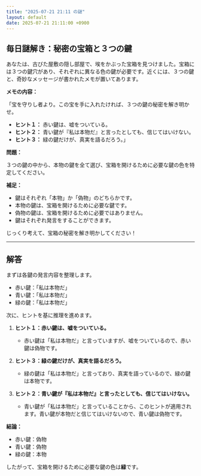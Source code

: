 ```yaml
---
title: "2025-07-21 21:11 の謎"
layout: default
date: 2025-07-21 21:11:00 +0900
---
```

## 毎日謎解き：秘密の宝箱と３つの鍵

あなたは、古びた屋敷の隠し部屋で、埃をかぶった宝箱を見つけました。宝箱には３つの鍵穴があり、それぞれに異なる色の鍵が必要です。近くには、３つの鍵と、奇妙なメッセージが書かれたメモが置いてあります。

**メモの内容：**

「宝を守りし者より。この宝を手に入れたければ、３つの鍵の秘密を解き明かせ。

*   **ヒント１：** 赤い鍵は、嘘をついている。
*   **ヒント２：** 青い鍵が『私は本物だ』と言ったとしても、信じてはいけない。
*   **ヒント３：** 緑の鍵だけが、真実を語るだろう。」

**問題：**

３つの鍵の中から、本物の鍵を全て選び、宝箱を開けるために必要な鍵の色を特定してください。

**補足：**

*   鍵はそれぞれ「本物」か「偽物」のどちらかです。
*   本物の鍵は、宝箱を開けるために必要な鍵です。
*   偽物の鍵は、宝箱を開けるために必要ではありません。
*   鍵はそれぞれ発言をすることができます。

じっくり考えて、宝箱の秘密を解き明かしてください！

---

## 解答

まずは各鍵の発言内容を整理します。

*   赤い鍵：「私は本物だ」
*   青い鍵：「私は本物だ」
*   緑の鍵：「私は本物だ」

次に、ヒントを基に推理を進めます。

1.  **ヒント１：赤い鍵は、嘘をついている。**
    *   赤い鍵は「私は本物だ」と言っていますが、嘘をついているので、赤い鍵は偽物です。

2.  **ヒント３：緑の鍵だけが、真実を語るだろう。**
    *   緑の鍵は「私は本物だ」と言っており、真実を語っているので、緑の鍵は本物です。

3.  **ヒント２：青い鍵が『私は本物だ』と言ったとしても、信じてはいけない。**
    *   青い鍵が「私は本物だ」と言っていることから、このヒントが適用されます。青い鍵が本物だと信じてはいけないので、青い鍵は偽物です。

**結論：**

*   赤い鍵：偽物
*   青い鍵：偽物
*   緑の鍵：本物

したがって、宝箱を開けるために必要な鍵の色は**緑**です。
